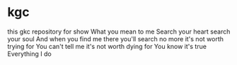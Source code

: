 # kgc
this gkc repository for show
What you mean to me
Search your heart
search your soul
And when you find me there
you'll search no more
it's not worth trying for
You can't tell me
it's not worth dying for
You know it's true
Everything I do
